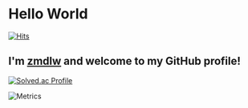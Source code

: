 # Hello World

[![Hits](https://hits.seeyoufarm.com/api/count/incr/badge.svg?url=https%3A%2F%2Fgithub.com%2Fzmdlw%2Fhit-counter&count_bg=%23D3D3D3&title_bg=%23555555&icon=&icon_color=%23E7E7E7&title=PROFILE+VIEWS&edge_flat=true)](https://hits.seeyoufarm.com)

## I'm [**zmdlw**](https://github.com/zmdlw?tab=repositories) and welcome to my GitHub profile!

[![Solved.ac Profile](http://mazassumnida.wtf/api/v2/generate_badge?boj=백준아이디)](https://solved.ac/zmdlw/)


![Metrics](https://metrics.lecoq.io/zmdlw?template=classic&isocalendar=1&habits=1&fortune=1&repositories=1&achievements=1&base=header%2C%20activity%2C%20community%2C%20repositories%2C%20metadata&base.indepth=false&base.hireable=false&base.skip=false&repositories.batch=100&repositories.forks=false&repositories.affiliations=owner&isocalendar=false&isocalendar.duration=half-year&habits=false&habits.from=200&habits.days=14&habits.facts=true&habits.charts=false&habits.charts.type=classic&habits.trim=false&habits.languages.limit=8&habits.languages.threshold=0%25&repositories=false&repositories.pinned=0&repositories.starred=0&repositories.random=0&repositories.order=featured%2C%20pinned%2C%20starred%2C%20random&achievements=false&achievements.threshold=C&achievements.secrets=true&achievements.display=detailed&achievements.limit=0&fortune=false&config.timezone=Asia%2FSeoul)
